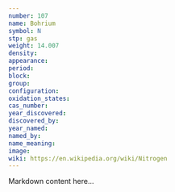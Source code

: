 ```yaml
---
number: 107
name: Bohrium
symbol: N
stp: gas
weight: 14.007
density:
appearance:
period:
block:
group:
configuration:
oxidation_states:
cas_number:
year_discovered:
discovered_by:
year_named:
named_by:
name_meaning:
image:
wiki: https://en.wikipedia.org/wiki/Nitrogen
---
```


Markdown content here...
